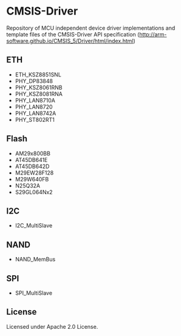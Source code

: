 # CMSIS-Driver

Repository of MCU independent device driver implementations and template files of the CMSIS-Driver API specification (http://arm-software.github.io/CMSIS_5/Driver/html/index.html)

## ETH 
- ETH_KSZ8851SNL
- PHY_DP83848
- PHY_KSZ8061RNB
- PHY_KSZ8081RNA
- PHY_LAN8710A
- PHY_LAN8720
- PHY_LAN8742A
- PHY_ST802RT1

## Flash
- AM29x800BB
- AT45DB641E
- AT45DB642D
- M29EW28F128
- M29W640FB
- N25Q32A
- S29GL064Nx2

## I2C
- I2C_MultiSlave

## NAND
- NAND_MemBus

## SPI
- SPI_MultiSlave

## License
Licensed under Apache 2.0 License.
